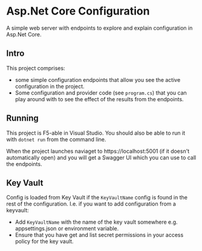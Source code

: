 # Asp.Net Core Configuration
A simple web server with endpoints to explore and explain configuration in Asp.Net Core.

## Intro
This project comprises:
- some simple configuration endpoints that allow you see the active configuration in the project.
- Some configuration and provider code (see `program.cs`) that you can play around with to see the effect of the results from the endpoints.

## Running
This project is F5-able in Visual Studio.
You should also be able to run it with `dotnet run` from the command line.

When the project launches naviaget to https://localhost:5001 (if it doesn't automatically open) and
you will get a Swagger UI which you can use to call the endpoints.

## Key Vault
Config is loaded from Key Vault if the `KeyVaultName` config is found in the rest of the configuration.
I.e. if you want to add configuration from a keyvault:
- Add `KeyVaultName` with the name of the key vault somewhere e.g. appsettings.json or environment variable.
- Ensure that you have get and list secret permissions in your access policy for the key vault.
